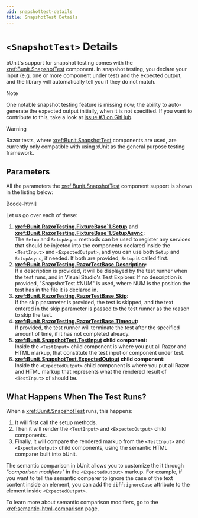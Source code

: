 ```yaml
---
uid: snapshottest-details
title: SnapshotTest Details
---
```


# `<SnapshotTest>` Details

bUnit's support for snapshot testing comes with the <xref:Bunit.SnapshotTest> component. In snapshot testing, you declare your input (e.g. one or more component under test) and the expected output, and the library will automatically tell you if they do not match.

> [!NOTE] 
> One notable snapshot testing feature is missing now; the ability to auto-generate the expected output initially, when it is not specified. If you want to contribute to this, take a look at [issue #3 on GitHub](https://github.com/egil/bunit/issues/3).

> [!WARNING]
> Razor tests, where <xref:Bunit.SnapshotTest> components are used, are currently only compatible with using xUnit as the general purpose testing framework.

## Parameters

All the parameters the <xref:Bunit.SnapshotTest> component support is shown in the listing below:

[!code-html[](../../../samples/tests/razor/AllSnapshotTestParameters.razor)]

Let us go over each of these:

1. **<xref:Bunit.RazorTesting.FixtureBase`1.Setup>** and **<xref:Bunit.RazorTesting.FixtureBase`1.SetupAsync>:**  
   The `Setup` and `SetupAsync` methods can be used to register any services that should be injected into the components declared inside the `<TestInput>` and `<ExpectedOutput>`, and you can use both `Setup` and `SetupAsync`, if needed. If both are provided, `Setup` is called first.   
2. **<xref:Bunit.RazorTesting.RazorTestBase.Description>:**   
   If a description is provided, it will be displayed by the test runner when the test runs, and in Visual Studio's Test Explorer. If no description is provided, "SnapshotTest #NUM" is used, where NUM is the position the test has in the file it is declared in.
3. **<xref:Bunit.RazorTesting.RazorTestBase.Skip>:**  
   If the skip parameter is provided, the test is skipped, and the text entered in the skip parameter is passed to the test runner as the reason to skip the test.
4. **<xref:Bunit.RazorTesting.RazorTestBase.Timeout>:**  
   If provided, the test runner will terminate the test after the specified amount of time, if it has not completed already.
5. **<xref:Bunit.SnapshotTest.TestInput> child component:**  
   Inside the `<TestInput>` child component is where you put all Razor and HTML markup, that constitute the test input or component under test.
6. **<xref:Bunit.SnapshotTest.ExpectedOutput> child component:**  
   Inside the `<ExpectedOutput>` child component is where you put all Razor and HTML markup that represents what the rendered result of `<TestInput>` of should be. 

## What Happens When The Test Runs?

When a <xref:Bunit.SnapshotTest> runs, this happens:

1. It will first call the setup methods.
2. Then it will render the `<TestInput>` and `<ExpectedOutput>` child components.
3. Finally, it will compare the rendered markup from the `<TestInput>` and `<ExpectedOutput>` child components, using the semantic HTML comparer built into bUnit.

The semantic comparison in bUnit allows you to customize the it through _"comparison modifiers"_ in the `<ExpectedOutput>` markup. For example, if you want to tell the semantic comparer to ignore the case of the text content inside an element, you can add the `diff:ignoreCase` attribute to the element inside `<ExpectedOutput>`. 

To learn more about semantic comparison modifiers, go to the <xref:semantic-html-comparison> page.